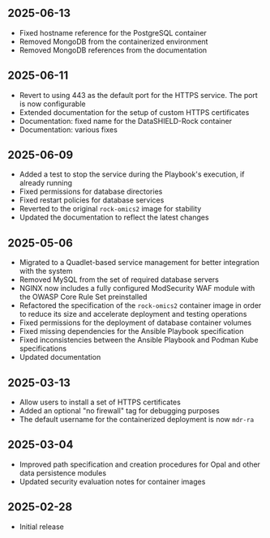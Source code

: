 ## 2025-06-13

* Fixed hostname reference for the PostgreSQL container
* Removed MongoDB from the containerized environment
* Removed MongoDB references from the documentation

## 2025-06-11

* Revert to using 443 as the default port for the HTTPS service. The port is
  now configurable
* Extended documentation for the setup of custom HTTPS certificates
* Documentation: fixed name for the DataSHIELD-Rock container
* Documentation: various fixes

## 2025-06-09

* Added a test to stop the service during the Playbook's execution, if already
  running
* Fixed permissions for database directories
* Fixed restart policies for database services
* Reverted to the original `rock-omics2` image for stability
* Updated the documentation to reflect the latest changes

## 2025-05-06

* Migrated to a Quadlet-based service management for better integration with
  the system
* Removed MySQL from the set of required database servers
* NGINX now includes a fully configured ModSecurity WAF module with the OWASP
  Core Rule Set preinstalled
* Refactored the specification of the `rock-omics2` container image in order to
  reduce its size and accelerate deployment and testing operations
* Fixed permissions for the deployment of database container volumes
* Fixed missing dependencies for the Ansible Playbook specification
* Fixed inconsistencies between the Ansible Playbook and Podman Kube
  specifications
* Updated documentation

## 2025-03-13

* Allow users to install a set of HTTPS certificates
* Added an optional "no firewall" tag for debugging purposes
* The default username for the containerized deployment is now `mdr-ra`

## 2025-03-04

* Improved path specification and creation procedures for Opal and other data
  persistence modules
* Updated security evaluation notes for container images

## 2025-02-28

* Initial release
